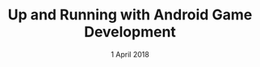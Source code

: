 ---
date: "1 April 2018"
title: "Up and Running with Android Game Development"
time: "9:00AM to 10:00PM"
imageName: "flappy-bird.jpg"
---